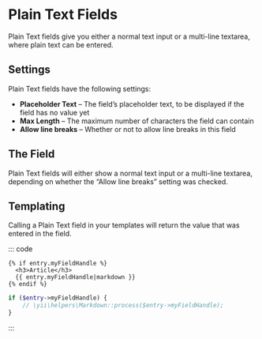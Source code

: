 # Plain Text Fields

Plain Text fields give you either a normal text input or a multi-line textarea, where plain text can be entered.

## Settings

Plain Text fields have the following settings:

* **Placeholder Text** – The field’s placeholder text, to be displayed if the field has no value yet
* **Max Length** – The maximum number of characters the field can contain
* **Allow line breaks** – Whether or not to allow line breaks in this field

## The Field

Plain Text fields will either show a normal text input or a multi-line textarea, depending on whether the “Allow line breaks” setting was checked.

## Templating

Calling a Plain Text field in your templates will return the value that was entered in the field.

::: code
```twig
{% if entry.myFieldHandle %}
  <h3>Article</h3>
  {{ entry.myFieldHandle|markdown }}
{% endif %}
```
```php
if ($entry->myFieldHandle) {
    // \yii\helpers\Markdown::process($entry->myFieldHandle);
}
```
:::
